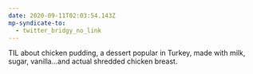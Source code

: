 ```yaml
---
date: 2020-09-11T02:03:54.143Z
mp-syndicate-to:
  - twitter_bridgy_no_link
---
```


TIL about chicken pudding, a dessert popular in Turkey, made with milk, sugar, vanilla...and actual shredded chicken breast. 
